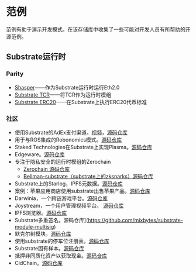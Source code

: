 # 范例

范例有助于演示开发模式。在该存储库中收集了一些可能对开发人员有所帮助的开源范例。

## Substrate运行时

### Parity

- [Shasper](https://github.com/paritytech/shasper)——作为Substrate运行时运行Eth2.0
- [Substrate TCR](https://github.com/parity-samples/substrate-tcr)——将TCR作为运行时模组
- [Substrate ERC20](https://github.com/parity-samples/substrate-erc20)——在Substrate上执行ERC20代币标准

### 社区

- 使用Substrate的AdEx支付渠道。[视频](https://www.youtube.com/watch?v=1CeI6Oa1BnU)，[源码仓库](https://github.com/Polygos/substrate-node-cidchain)
- 用于与ROS集成的Robonomics模式。[源码仓库](https://github.com/airalab/substrate-node-robonomics)
- Staked Technologies在Substrate上实现Plasma。[源码仓库](https://github.com/stakedtechnologies/Plasm)
- Edgeware。[源码仓库](https://github.com/hicommonwealth/edgeware-node)
- 专注于隐私安全的运行时模组的Zerochain
	- [Zerochain 源码仓库]()
	- [Bellman-substrate（substrate上的zksnarks）源码仓库](https://github.com/LayerXcom/bellman-substrate)
- Substrate上的Starlog，IPFS元数据。[源码仓库](https://github.com/PACTCare/Starlog)
- 案例：苹果应用商店使用substrate出售苹果产品。[源码仓库](https://github.com/osuketh/apple-store-substrate)
- Darwinia，一个跨链游戏平台。[源码仓库](https://github.com/darwinia-network/darwinia)
- Joystream，一个用户管理视频平台。 [源码仓库](https://github.com/Joystream/substrate-node-joystream)
- IPFS浏览器。[源码仓库](https://github.com/Polygos/substrate-node-ipfsbrowser)
- Substrate多重签名。源码仓库](https://github.com/mixbytes/substrate-module-multisig)
- 默克尔树模块。[源码仓库](https://github.com/filiplazovic/substrate-merkle-tree)
- 使用substrate的停车位注册表。[源码仓库](https://github.com/yjkimjunior/ParkingSpaceSubstrate)
- Substrate固有样本。[源码仓库](https://github.com/gautamdhameja/substrate-inherents-sample)
- 抵押非同质化资产以获取现金。[源码仓库](https://github.com/nczhu/collateral)
- CidChain。[源码仓库](https://github.com/Polygos/substrate-node-cidchain)

